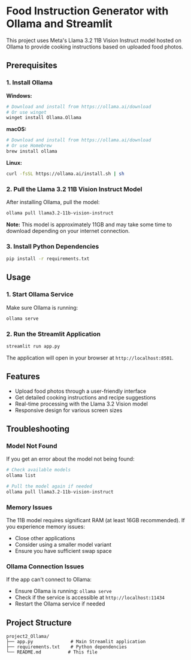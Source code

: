 # Food Instruction Generator with Ollama and Streamlit

This project uses Meta's Llama 3.2 11B Vision Instruct model hosted on Ollama to provide cooking instructions based on uploaded food photos.

## Prerequisites

### 1. Install Ollama

**Windows:**
```bash
# Download and install from https://ollama.ai/download
# Or use winget
winget install Ollama.Ollama
```

**macOS:**
```bash
# Download and install from https://ollama.ai/download
# Or use Homebrew
brew install ollama
```

**Linux:**
```bash
curl -fsSL https://ollama.ai/install.sh | sh
```

### 2. Pull the Llama 3.2 11B Vision Instruct Model

After installing Ollama, pull the model:
```bash
ollama pull llama3.2-11b-vision-instruct
```

**Note:** This model is approximately 11GB and may take some time to download depending on your internet connection.

### 3. Install Python Dependencies

```bash
pip install -r requirements.txt
```

## Usage

### 1. Start Ollama Service

Make sure Ollama is running:
```bash
ollama serve
```

### 2. Run the Streamlit Application

```bash
streamlit run app.py
```

The application will open in your browser at `http://localhost:8501`.

## Features

- Upload food photos through a user-friendly interface
- Get detailed cooking instructions and recipe suggestions
- Real-time processing with the Llama 3.2 Vision model
- Responsive design for various screen sizes

## Troubleshooting

### Model Not Found
If you get an error about the model not being found:
```bash
# Check available models
ollama list

# Pull the model again if needed
ollama pull llama3.2-11b-vision-instruct
```

### Memory Issues
The 11B model requires significant RAM (at least 16GB recommended). If you experience memory issues:
- Close other applications
- Consider using a smaller model variant
- Ensure you have sufficient swap space

### Ollama Connection Issues
If the app can't connect to Ollama:
- Ensure Ollama is running: `ollama serve`
- Check if the service is accessible at `http://localhost:11434`
- Restart the Ollama service if needed

## Project Structure

```
project2_Ollama/
├── app.py              # Main Streamlit application
├── requirements.txt    # Python dependencies
└── README.md          # This file
``` 